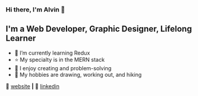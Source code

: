 ### Hi there, I'm Alvin 👋

## I'm a Web Developer, Graphic Designer, Lifelong Learner

- 🧠 I’m currently learning Redux
- ⭐ My specialty is in the MERN stack
- 💜 I enjoy creating and problem-solving
- 🎨 My hobbies are drawing, working out, and hiking

🏡 [website][website] **|** 
👔 [linkedin][linkedin]

[website]: https://www.alvingalit.com/
[linkedin]: https://www.linkedin.com/in/aroblesgalit/
